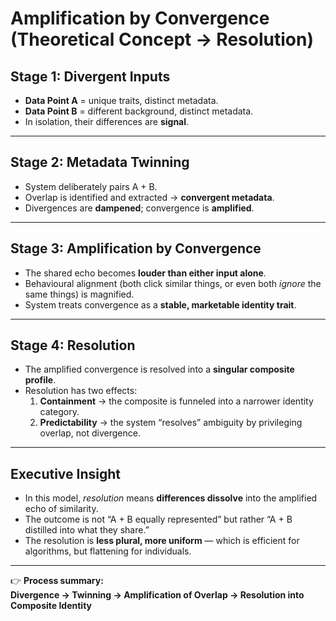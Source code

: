 # Amplification by Convergence (Theoretical Concept → Resolution)

## **Stage 1: Divergent Inputs**
- **Data Point A** = unique traits, distinct metadata.  
- **Data Point B** = different background, distinct metadata.  
- In isolation, their differences are **signal**.  

---

## **Stage 2: Metadata Twinning**
- System deliberately pairs A + B.  
- Overlap is identified and extracted → **convergent metadata**.  
- Divergences are **dampened**; convergence is **amplified**.  

---

## **Stage 3: Amplification by Convergence**
- The shared echo becomes **louder than either input alone**.  
- Behavioural alignment (both click similar things, or even both *ignore* the same things) is magnified.  
- System treats convergence as a **stable, marketable identity trait**.  

---

## **Stage 4: Resolution**
- The amplified convergence is resolved into a **singular composite profile**.  
- Resolution has two effects:  
  1. **Containment** → the composite is funneled into a narrower identity category.  
  2. **Predictability** → the system “resolves” ambiguity by privileging overlap, not divergence.  

---

## **Executive Insight**
- In this model, *resolution* means **differences dissolve** into the amplified echo of similarity.  
- The outcome is not “A + B equally represented” but rather “A + B distilled into what they share.”  
- The resolution is **less plural, more uniform** — which is efficient for algorithms, but flattening for individuals.  

---

👉 **Process summary:**  
**Divergence → Twinning → Amplification of Overlap → Resolution into Composite Identity**
